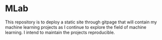 # MLab
This repository is to deploy a static site through gitpage that will contain my machine learning projects as I continue to explore the field of machine learning. I intend to maintain the projects reproducible.
